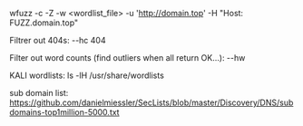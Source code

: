 
wfuzz -c -Z -w <wordlist_file> -u 'http://domain.top' -H "Host: FUZZ.domain.top" <targetURL> 

Filtrer out 404s:
--hc 404

Filter out word counts (find outliers when all return OK...):
--hw <n>

KALI wordlists:
ls -lH /usr/share/wordlists

sub domain list:
https://github.com/danielmiessler/SecLists/blob/master/Discovery/DNS/subdomains-top1million-5000.txt
